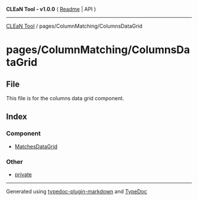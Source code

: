 **CLEaN Tool - v1.0.0** ( [Readme](../../../README.md) \| API )

***

[CLEaN Tool](../../../modules.md) / pages/ColumnMatching/ColumnsDataGrid

# pages/ColumnMatching/ColumnsDataGrid

## File

This file is for the columns data grid component.

## Index

### Component

- [MatchesDataGrid](functions/MatchesDataGrid.md)

### Other

- [private](private/README.md)

***

Generated using [typedoc-plugin-markdown](https://www.npmjs.com/package/typedoc-plugin-markdown) and [TypeDoc](https://typedoc.org/)
